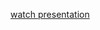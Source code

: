 [watch presentation](https://rawgit.com/krzkaczor/presentations/master/meet.js%20electron/index.html#/)